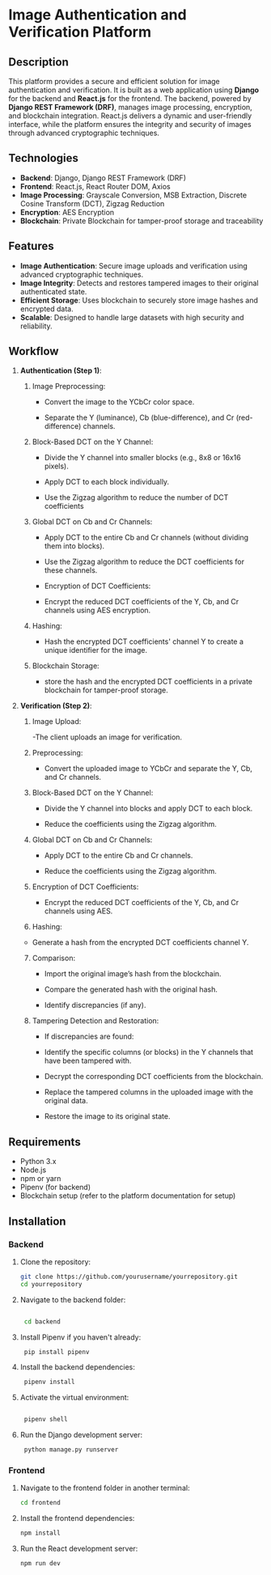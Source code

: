 # Image Authentication and Verification Platform

## Description

This platform provides a secure and efficient solution for image authentication and verification. It is built as a web application using **Django** for the backend and **React.js** for the frontend. The backend, powered by **Django REST Framework (DRF)**, manages image processing, encryption, and blockchain integration. React.js delivers a dynamic and user-friendly interface, while the platform ensures the integrity and security of images through advanced cryptographic techniques.

## Technologies

- **Backend**: Django, Django REST Framework (DRF)
- **Frontend**: React.js, React Router DOM, Axios
- **Image Processing**: Grayscale Conversion, MSB Extraction, Discrete Cosine Transform (DCT), Zigzag Reduction
- **Encryption**: AES Encryption
- **Blockchain**: Private Blockchain for tamper-proof storage and traceability

## Features

- **Image Authentication**: Secure image uploads and verification using advanced cryptographic techniques.
- **Image Integrity**: Detects and restores tampered images to their original authenticated state.
- **Efficient Storage**: Uses blockchain to securely store image hashes and encrypted data.
- **Scalable**: Designed to handle large datasets with high security and reliability.

## Workflow

1. **Authentication (Step 1)**: 
   1. Image Preprocessing:

      - Convert the image to the YCbCr color space.

      - Separate the Y (luminance), Cb (blue-difference), and Cr (red-difference) channels.

   2. Block-Based DCT on the Y Channel:

      - Divide the Y channel into smaller blocks (e.g., 8x8 or 16x16 pixels).

      - Apply DCT to each block individually.

      - Use the Zigzag algorithm to reduce the number of DCT coefficients 

   3. Global DCT on Cb and Cr Channels:

      - Apply DCT to the entire Cb and Cr channels (without dividing them into blocks).

      - Use the Zigzag algorithm to reduce the DCT coefficients for these channels.

      - Encryption of DCT Coefficients:

      - Encrypt the reduced DCT coefficients of the Y, Cb, and Cr channels using AES encryption.

   4. Hashing:

      - Hash the encrypted DCT coefficients' channel Y to create a unique identifier for the image.

   5. Blockchain Storage:
      - store the hash and the encrypted DCT coefficients in a private blockchain for tamper-proof storage.


2. **Verification (Step 2)**:
   1. Image Upload:

      -The client uploads an image for verification.

   2. Preprocessing:

      - Convert the uploaded image to YCbCr and separate the Y, Cb, and Cr channels.

   3. Block-Based DCT on the Y Channel:

      - Divide the Y channel into blocks and apply DCT to each block.

      - Reduce the coefficients using the Zigzag algorithm.

   4. Global DCT on Cb and Cr Channels:

      - Apply DCT to the entire Cb and Cr channels.

      - Reduce the coefficients using the Zigzag algorithm.

   5. Encryption of DCT Coefficients:

      - Encrypt the reduced DCT coefficients of the Y, Cb, and Cr channels using AES.

   6. Hashing:

     - Generate a hash from the encrypted DCT coefficients channel Y.

   7. Comparison:

      - Import the original image’s hash from the blockchain.

      - Compare the generated hash with the original hash.

      - Identify discrepancies (if any).

   8. Tampering Detection and Restoration:

      - If discrepancies are found:

      - Identify the specific columns (or blocks) in the Y  channels that have been tampered with.

      - Decrypt the corresponding DCT coefficients from the blockchain.

      - Replace the tampered columns in the uploaded image with the original data.

      - Restore the image to its original state.
## Requirements

- Python 3.x
- Node.js
- npm or yarn
- Pipenv (for backend)
- Blockchain setup (refer to the platform documentation for setup)

## Installation

### Backend 

1. Clone the repository:
   ```bash
   git clone https://github.com/yourusername/yourrepository.git
   cd yourrepository

2. Navigate to the backend folder:
   ```bash

    cd backend

3. Install Pipenv if you haven't already:
   ```bash
    pip install pipenv

4. Install the backend dependencies:
   ```bash
    pipenv install

5. Activate the virtual environment:
   ```bash

    pipenv shell

6. Run the Django development server:
   ```bash
    python manage.py runserver


### Frontend 

1. Navigate to the frontend folder in another terminal:
    ```bash
    cd frontend

2. Install the frontend dependencies:
    ```bash
    npm install

3. Run the React development server:
    ```bash
    npm run dev
